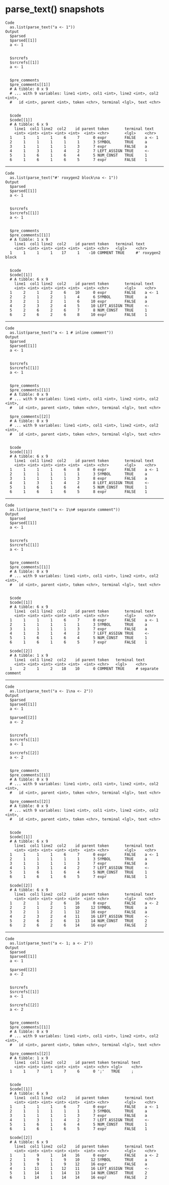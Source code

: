 # parse_text() snapshots

    Code
      as.list(parse_text("a <- 1"))
    Output
      $parsed
      $parsed[[1]]
      a <- 1
      
      
      $srcrefs
      $srcrefs[[1]]
      a <- 1
      
      
      $pre_comments
      $pre_comments[[1]]
      # A tibble: 0 x 9
      # ... with 9 variables: line1 <int>, col1 <int>, line2 <int>, col2 <int>,
      #   id <int>, parent <int>, token <chr>, terminal <lgl>, text <chr>
      
      
      $code
      $code[[1]]
      # A tibble: 6 x 9
        line1  col1 line2  col2    id parent token       terminal text  
        <int> <int> <int> <int> <int>  <int> <chr>       <lgl>    <chr> 
      1     1     1     1     6     7      0 expr        FALSE    a <- 1
      2     1     1     1     1     1      3 SYMBOL      TRUE     a     
      3     1     1     1     1     3      7 expr        FALSE    a     
      4     1     3     1     4     2      7 LEFT_ASSIGN TRUE     <-    
      5     1     6     1     6     4      5 NUM_CONST   TRUE     1     
      6     1     6     1     6     5      7 expr        FALSE    1     
      
      

---

    Code
      as.list(parse_text("#' roxygen2 block\na <- 1"))
    Output
      $parsed
      $parsed[[1]]
      a <- 1
      
      
      $srcrefs
      $srcrefs[[1]]
      a <- 1
      
      
      $pre_comments
      $pre_comments[[1]]
      # A tibble: 1 x 9
        line1  col1 line2  col2    id parent token   terminal text             
        <int> <int> <int> <int> <int>  <int> <chr>   <lgl>    <chr>            
      1     1     1     1    17     1    -10 COMMENT TRUE     #' roxygen2 block
      
      
      $code
      $code[[1]]
      # A tibble: 6 x 9
        line1  col1 line2  col2    id parent token       terminal text  
        <int> <int> <int> <int> <int>  <int> <chr>       <lgl>    <chr> 
      1     2     1     2     6    10      0 expr        FALSE    a <- 1
      2     2     1     2     1     4      6 SYMBOL      TRUE     a     
      3     2     1     2     1     6     10 expr        FALSE    a     
      4     2     3     2     4     5     10 LEFT_ASSIGN TRUE     <-    
      5     2     6     2     6     7      8 NUM_CONST   TRUE     1     
      6     2     6     2     6     8     10 expr        FALSE    1     
      
      

---

    Code
      as.list(parse_text("a <- 1 # inline comment"))
    Output
      $parsed
      $parsed[[1]]
      a <- 1
      
      
      $srcrefs
      $srcrefs[[1]]
      a <- 1
      
      
      $pre_comments
      $pre_comments[[1]]
      # A tibble: 0 x 9
      # ... with 9 variables: line1 <int>, col1 <int>, line2 <int>, col2 <int>,
      #   id <int>, parent <int>, token <chr>, terminal <lgl>, text <chr>
      
      $pre_comments[[2]]
      # A tibble: 0 x 9
      # ... with 9 variables: line1 <int>, col1 <int>, line2 <int>, col2 <int>,
      #   id <int>, parent <int>, token <chr>, terminal <lgl>, text <chr>
      
      
      $code
      $code[[1]]
      # A tibble: 6 x 9
        line1  col1 line2  col2    id parent token       terminal text  
        <int> <int> <int> <int> <int>  <int> <chr>       <lgl>    <chr> 
      1     1     1     1     6     8      0 expr        FALSE    a <- 1
      2     1     1     1     1     1      3 SYMBOL      TRUE     a     
      3     1     1     1     1     3      8 expr        FALSE    a     
      4     1     3     1     4     2      8 LEFT_ASSIGN TRUE     <-    
      5     1     6     1     6     4      5 NUM_CONST   TRUE     1     
      6     1     6     1     6     5      8 expr        FALSE    1     
      
      

---

    Code
      as.list(parse_text("a <- 1\n# separate comment"))
    Output
      $parsed
      $parsed[[1]]
      a <- 1
      
      
      $srcrefs
      $srcrefs[[1]]
      a <- 1
      
      
      $pre_comments
      $pre_comments[[1]]
      # A tibble: 0 x 9
      # ... with 9 variables: line1 <int>, col1 <int>, line2 <int>, col2 <int>,
      #   id <int>, parent <int>, token <chr>, terminal <lgl>, text <chr>
      
      
      $code
      $code[[1]]
      # A tibble: 6 x 9
        line1  col1 line2  col2    id parent token       terminal text  
        <int> <int> <int> <int> <int>  <int> <chr>       <lgl>    <chr> 
      1     1     1     1     6     7      0 expr        FALSE    a <- 1
      2     1     1     1     1     1      3 SYMBOL      TRUE     a     
      3     1     1     1     1     3      7 expr        FALSE    a     
      4     1     3     1     4     2      7 LEFT_ASSIGN TRUE     <-    
      5     1     6     1     6     4      5 NUM_CONST   TRUE     1     
      6     1     6     1     6     5      7 expr        FALSE    1     
      
      $code[[2]]
      # A tibble: 1 x 9
        line1  col1 line2  col2    id parent token   terminal text              
        <int> <int> <int> <int> <int>  <int> <chr>   <lgl>    <chr>             
      1     2     1     2    18    10      0 COMMENT TRUE     # separate comment
      
      

---

    Code
      as.list(parse_text("a <- 1\na <- 2"))
    Output
      $parsed
      $parsed[[1]]
      a <- 1
      
      $parsed[[2]]
      a <- 2
      
      
      $srcrefs
      $srcrefs[[1]]
      a <- 1
      
      $srcrefs[[2]]
      a <- 2
      
      
      $pre_comments
      $pre_comments[[1]]
      # A tibble: 0 x 9
      # ... with 9 variables: line1 <int>, col1 <int>, line2 <int>, col2 <int>,
      #   id <int>, parent <int>, token <chr>, terminal <lgl>, text <chr>
      
      $pre_comments[[2]]
      # A tibble: 0 x 9
      # ... with 9 variables: line1 <int>, col1 <int>, line2 <int>, col2 <int>,
      #   id <int>, parent <int>, token <chr>, terminal <lgl>, text <chr>
      
      
      $code
      $code[[1]]
      # A tibble: 6 x 9
        line1  col1 line2  col2    id parent token       terminal text  
        <int> <int> <int> <int> <int>  <int> <chr>       <lgl>    <chr> 
      1     1     1     1     6     7      0 expr        FALSE    a <- 1
      2     1     1     1     1     1      3 SYMBOL      TRUE     a     
      3     1     1     1     1     3      7 expr        FALSE    a     
      4     1     3     1     4     2      7 LEFT_ASSIGN TRUE     <-    
      5     1     6     1     6     4      5 NUM_CONST   TRUE     1     
      6     1     6     1     6     5      7 expr        FALSE    1     
      
      $code[[2]]
      # A tibble: 6 x 9
        line1  col1 line2  col2    id parent token       terminal text  
        <int> <int> <int> <int> <int>  <int> <chr>       <lgl>    <chr> 
      1     2     1     2     6    16      0 expr        FALSE    a <- 2
      2     2     1     2     1    10     12 SYMBOL      TRUE     a     
      3     2     1     2     1    12     16 expr        FALSE    a     
      4     2     3     2     4    11     16 LEFT_ASSIGN TRUE     <-    
      5     2     6     2     6    13     14 NUM_CONST   TRUE     2     
      6     2     6     2     6    14     16 expr        FALSE    2     
      
      

---

    Code
      as.list(parse_text("a <- 1; a <- 2"))
    Output
      $parsed
      $parsed[[1]]
      a <- 1
      
      $parsed[[2]]
      a <- 2
      
      
      $srcrefs
      $srcrefs[[1]]
      a <- 1
      
      $srcrefs[[2]]
      a <- 2
      
      
      $pre_comments
      $pre_comments[[1]]
      # A tibble: 0 x 9
      # ... with 9 variables: line1 <int>, col1 <int>, line2 <int>, col2 <int>,
      #   id <int>, parent <int>, token <chr>, terminal <lgl>, text <chr>
      
      $pre_comments[[2]]
      # A tibble: 1 x 9
        line1  col1 line2  col2    id parent token terminal text 
        <int> <int> <int> <int> <int>  <int> <chr> <lgl>    <chr>
      1     1     7     1     7     6      0 ';'   TRUE     ;    
      
      
      $code
      $code[[1]]
      # A tibble: 6 x 9
        line1  col1 line2  col2    id parent token       terminal text  
        <int> <int> <int> <int> <int>  <int> <chr>       <lgl>    <chr> 
      1     1     1     1     6     7      0 expr        FALSE    a <- 1
      2     1     1     1     1     1      3 SYMBOL      TRUE     a     
      3     1     1     1     1     3      7 expr        FALSE    a     
      4     1     3     1     4     2      7 LEFT_ASSIGN TRUE     <-    
      5     1     6     1     6     4      5 NUM_CONST   TRUE     1     
      6     1     6     1     6     5      7 expr        FALSE    1     
      
      $code[[2]]
      # A tibble: 6 x 9
        line1  col1 line2  col2    id parent token       terminal text  
        <int> <int> <int> <int> <int>  <int> <chr>       <lgl>    <chr> 
      1     1     9     1    14    16      0 expr        FALSE    a <- 2
      2     1     9     1     9    10     12 SYMBOL      TRUE     a     
      3     1     9     1     9    12     16 expr        FALSE    a     
      4     1    11     1    12    11     16 LEFT_ASSIGN TRUE     <-    
      5     1    14     1    14    13     14 NUM_CONST   TRUE     2     
      6     1    14     1    14    14     16 expr        FALSE    2     
      
      

